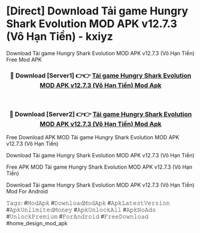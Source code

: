 # [Direct] Download Tải game Hungry Shark Evolution MOD APK v12.7.3 (Vô Hạn Tiền) - kxiyz
Download Tải game Hungry Shark Evolution MOD APK v12.7.3 (Vô Hạn Tiền) Free Mod APK

<div align="center">
<h3>🔴 Download [Server1] 👉👉 <a href="https://apk-comot.site?title=Tải_game_Hungry_Shark_Evolution_MOD_APK_v12.7.3_(Vô_Hạn_Tiền)">Tải game Hungry Shark Evolution MOD APK v12.7.3 (Vô Hạn Tiền) Mod Apk</a></h3><br>

<h3>🔴 Download [Server2] 👉👉 <a href="https://apk-comot.site?title=Tải_game_Hungry_Shark_Evolution_MOD_APK_v12.7.3_(Vô_Hạn_Tiền)">Tải game Hungry Shark Evolution MOD APK v12.7.3 (Vô Hạn Tiền) Mod Apk</a></h3>
</div>


Free Download APK MOD Tải game Hungry Shark Evolution MOD APK v12.7.3 (Vô Hạn Tiền)

Download Tải game Hungry Shark Evolution MOD APK v12.7.3 (Vô Hạn Tiền) 

Free APK MOD Tải game Hungry Shark Evolution MOD APK v12.7.3 (Vô Hạn Tiền) 

Download Tải game Hungry Shark Evolution MOD APK v12.7.3 (Vô Hạn Tiền) Mod For Android

𝚃𝚊𝚐𝚜: #𝙼𝚘𝚍𝙰𝚙𝚔 #𝙳𝚘𝚠𝚗𝚕𝚘𝚊𝚍𝙼𝚘𝚍𝙰𝚙𝚔 #𝙰𝚙𝚔𝙻𝚊𝚝𝚎𝚜𝚝𝚅𝚎𝚛𝚜𝚒𝚘𝚗 #𝙰𝚙𝚔𝚄𝚗𝚕𝚒𝚖𝚒𝚝𝚎𝚍𝙼𝚘𝚗𝚎𝚢 #𝙰𝚙𝚔𝚄𝚗𝚕𝚘𝚌𝚔𝙰𝚕𝚕 #𝙰𝚙𝚔𝙽𝚘𝙰𝚍𝚜 #𝚄𝚗𝚕𝚘𝚌𝚔𝙿𝚛𝚎𝚖𝚒𝚞𝚖 #𝙵𝚘𝚛𝙰𝚗𝚍𝚛𝚘𝚒𝚍 #𝙵𝚛𝚎𝚎𝙳𝚘𝚠𝚗𝚕𝚘𝚊𝚍 #home_design_mod_apk